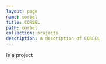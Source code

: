 ```yaml
---
layout: page
name: corbel
title: CORBEL
path: corbel
collection: projects
description: A description of CORBEL
---
```


Is a project
